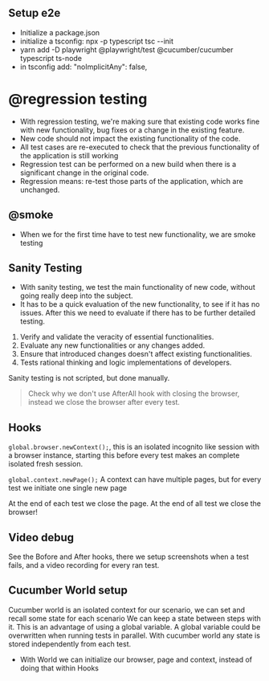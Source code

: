 ## Setup e2e

* Initialize a package.json
* initialize a tsconfig: npx -p typescript tsc --init
* yarn add -D playwright @playwright/test @cucumber/cucumber typescript ts-node
* in tsconfig add: "noImplicitAny": false, 


# @regression testing

* With regression testing, we're making sure that existing code works fine with new functionality, bug fixes or a change in the existing feature.
* New code should not impact the existing functionality of the code.
* All test cases are re-executed to check that the previous functionality of the application is still working
* Regression test can be performed on a new build when there is a significant change in the original code.
* Regression means: re-test those parts of the application, which are unchanged.

## @smoke

* When we for the first time have to test new functionality, we are smoke testing

## Sanity Testing

* With sanity testing, we test the main functionality of new code, without going really deep into the subject.
* It has to be a quick evaluation of the new functionality, to see if it has no issues. After this we need to evaluate if there has to be further detailed testing.
1. Verify and validate the veracity of essential functionalities.
2. Evaluate any new functionalities or any changes added.
3. Ensure that introduced changes doesn't affect existing functionalities.
4. Tests rational thinking and logic implementations of developers.

Sanity testing is not scripted, but done manually.

> Check why we don't use AfterAll hook with closing the browser, instead we close the browser after every test.

## Hooks

`global.browser.newContext();`, this is an isolated incognito like session with a browser instance, starting this before every test makes an complete isolated fresh session.

`global.context.newPage();` A context can have multiple pages, but for every test we initiate one single new page

At the end of each test we close the page. At the end of all test we close the browser!


## Video debug

See the Bofore and After hooks, there we setup screenshots when a test fails, and a video recording for every ran test.

## Cucumber World setup

Cucumber world is an isolated context for our scenario, we can set and recall some state for each scenario
We can keep a state between steps with it.
This is an advantage of using a global variable. A global variable could be overwritten when running tests in parallel.
With cucumber world any state is stored independently from each test.

* With World we can initialize our browser, page and context, instead of doing that within Hooks